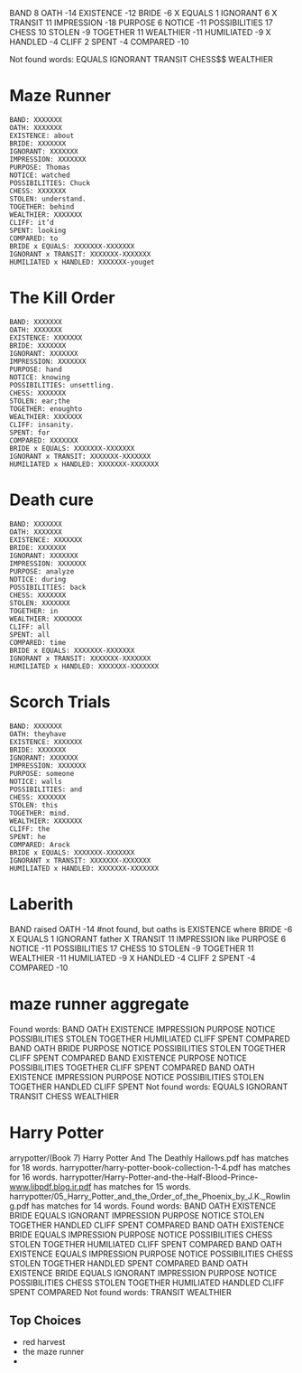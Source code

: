 BAND 8
OATH -14
EXISTENCE -12
BRIDE -6 X EQUALS 1
IGNORANT 6 X TRANSIT 11
IMPRESSION -18
PURPOSE 6
NOTICE -11
POSSIBILITIES 17
CHESS 10
STOLEN -9
TOGETHER 11
WEALTHIER -11
HUMILIATED -9 X HANDLED -4
CLIFF 2
SPENT -4
COMPARED -10



Not found words:
        EQUALS
        IGNORANT
        TRANSIT
        CHESS$$
        WEALTHIER

# Maze Runner
    BAND: XXXXXXX
    OATH: XXXXXXX
    EXISTENCE: about
    BRIDE: XXXXXXX
    IGNORANT: XXXXXXX
    IMPRESSION: XXXXXXX
    PURPOSE: Thomas
    NOTICE: watched
    POSSIBILITIES: Chuck
    CHESS: XXXXXXX
    STOLEN: understand.
    TOGETHER: behind
    WEALTHIER: XXXXXXX
    CLIFF: it’d
    SPENT: looking
    COMPARED: to
    BRIDE x EQUALS: XXXXXXX-XXXXXXX
    IGNORANT x TRANSIT: XXXXXXX-XXXXXXX
    HUMILIATED x HANDLED: XXXXXXX-youget

# The Kill Order
    BAND: XXXXXXX
    OATH: XXXXXXX
    EXISTENCE: XXXXXXX
    BRIDE: XXXXXXX
    IGNORANT: XXXXXXX
    IMPRESSION: XXXXXXX
    PURPOSE: hand
    NOTICE: knowing
    POSSIBILITIES: unsettling.
    CHESS: XXXXXXX
    STOLEN: ear;the
    TOGETHER: enoughto
    WEALTHIER: XXXXXXX
    CLIFF: insanity.
    SPENT: for
    COMPARED: XXXXXXX
    BRIDE x EQUALS: XXXXXXX-XXXXXXX
    IGNORANT x TRANSIT: XXXXXXX-XXXXXXX
    HUMILIATED x HANDLED: XXXXXXX-XXXXXXX

# Death cure
    BAND: XXXXXXX
    OATH: XXXXXXX
    EXISTENCE: XXXXXXX
    BRIDE: XXXXXXX
    IGNORANT: XXXXXXX
    IMPRESSION: XXXXXXX
    PURPOSE: analyze
    NOTICE: during
    POSSIBILITIES: back
    CHESS: XXXXXXX
    STOLEN: XXXXXXX
    TOGETHER: in
    WEALTHIER: XXXXXXX
    CLIFF: all
    SPENT: all
    COMPARED: time
    BRIDE x EQUALS: XXXXXXX-XXXXXXX
    IGNORANT x TRANSIT: XXXXXXX-XXXXXXX
    HUMILIATED x HANDLED: XXXXXXX-XXXXXXX

# Scorch Trials
    BAND: XXXXXXX
    OATH: theyhave
    EXISTENCE: XXXXXXX
    BRIDE: XXXXXXX
    IGNORANT: XXXXXXX
    IMPRESSION: XXXXXXX
    PURPOSE: someone
    NOTICE: walls
    POSSIBILITIES: and
    CHESS: XXXXXXX
    STOLEN: this
    TOGETHER: mind.
    WEALTHIER: XXXXXXX
    CLIFF: the
    SPENT: he
    COMPARED: Arock
    BRIDE x EQUALS: XXXXXXX-XXXXXXX
    IGNORANT x TRANSIT: XXXXXXX-XXXXXXX
    HUMILIATED x HANDLED: XXXXXXX-XXXXXXX

# Laberith
BAND raised
OATH -14 #not found, but oaths is
EXISTENCE where
BRIDE -6 X EQUALS 1
IGNORANT father X TRANSIT 11
IMPRESSION like
PURPOSE 6
NOTICE -11
POSSIBILITIES 17
CHESS 10
STOLEN -9
TOGETHER 11
WEALTHIER -11
HUMILIATED -9 X HANDLED -4
CLIFF 2
SPENT -4
COMPARED -10

# maze runner aggregate
Found words:
        BAND
        OATH
        EXISTENCE
        IMPRESSION
        PURPOSE
        NOTICE
        POSSIBILITIES
        STOLEN
        TOGETHER
        HUMILIATED
        CLIFF
        SPENT
        COMPARED
        BAND
        OATH
        BRIDE
        PURPOSE
        NOTICE
        POSSIBILITIES
        STOLEN
        TOGETHER
        CLIFF
        SPENT
        COMPARED
        BAND
        EXISTENCE
        PURPOSE
        NOTICE
        POSSIBILITIES
        TOGETHER
        CLIFF
        SPENT
        COMPARED
        BAND
        OATH
        EXISTENCE
        IMPRESSION
        PURPOSE
        NOTICE
        POSSIBILITIES
        STOLEN
        TOGETHER
        HANDLED
        CLIFF
        SPENT
Not found words:
        EQUALS
        IGNORANT
        TRANSIT
        CHESS
        WEALTHIER

# Harry Potter

arrypotter/(Book 7) Harry Potter And The Deathly Hallows.pdf has matches for 18 words.
harrypotter/harry-potter-book-collection-1-4.pdf has matches for 16 words.
harrypotter/Harry-Potter-and-the-Half-Blood-Prince-www.libpdf.blog.ir.pdf has matches for 15 words.
harrypotter/05_Harry_Potter_and_the_Order_of_the_Phoenix_by_J.K._Rowling.pdf has matches for 14 words.
Found words:
        BAND
        OATH
        EXISTENCE
        BRIDE
        EQUALS
        IGNORANT
        IMPRESSION
        PURPOSE
        NOTICE
        STOLEN
        TOGETHER
        HANDLED
        CLIFF
        SPENT
        COMPARED
        BAND
        OATH
        EXISTENCE
        BRIDE
        EQUALS
        IMPRESSION
        PURPOSE
        NOTICE
        POSSIBILITIES
        CHESS
        STOLEN
        TOGETHER
        HUMILIATED
        CLIFF
        SPENT
        COMPARED
        BAND
        OATH
        EXISTENCE
        EQUALS
        IMPRESSION
        PURPOSE
        NOTICE
        POSSIBILITIES
        CHESS
        STOLEN
        TOGETHER
        HANDLED
        SPENT
        COMPARED
        BAND
        OATH
        EXISTENCE
        BRIDE
        EQUALS
        IGNORANT
        IMPRESSION
        PURPOSE
        NOTICE
        POSSIBILITIES
        CHESS
        STOLEN
        TOGETHER
        HUMILIATED
        HANDLED
        CLIFF
        SPENT
        COMPARED
Not found words:
        TRANSIT
        WEALTHIER



## Top Choices
- red harvest
- the maze runner
- 
